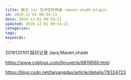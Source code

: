 ```yaml
---
title: 解决 jar 包冲突的神器：maven-shade-plugin
id: 2019-12-01 00:54:21
date: 2019-12-01 00:54:21
updated: 2019-12-01 00:54:21
categories:
tags:
keywords:
---
```



2019120101
踩坑记录
Java,Maven,shade


https://www.cnblogs.com/ilinuxer/p/6819560.html

https://blog.csdn.net/taiyangdao/article/details/78324723

